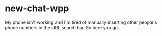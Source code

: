 # new-chat-wpp

My phone isn't working and I'm tired of manually inserting other people's phone numbers in the URL search bar. So here you go...
